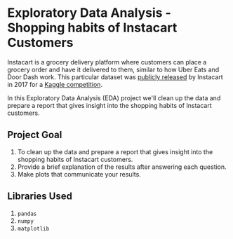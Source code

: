 # Exploratory Data Analysis - Shopping habits of Instacart Customers

Instacart is a grocery delivery platform where customers can place a grocery order and have it delivered to them, similar to how Uber Eats and Door Dash work. This particular dataset was [publicly released](https://tech.instacart.com/3-million-instacart-orders-open-sourced-d40d29ead6f2) by Instacart in 2017 for a [Kaggle competition](https://www.kaggle.com/c/instacart-market-basket-analysis/overview).

In this Exploratory Data Analysis (EDA) project we'll clean up the data and prepare a report that gives insight into the shopping habits of Instacart customers.

## Project Goal

1. To clean up the data and prepare a report that gives insight into the shopping habits of Instacart customers.
2. Provide a brief explanation of the results after answering each question.
3. Make plots that communicate your results.

## Libraries Used

1. `pandas`
2. `numpy`
3. `matplotlib`
